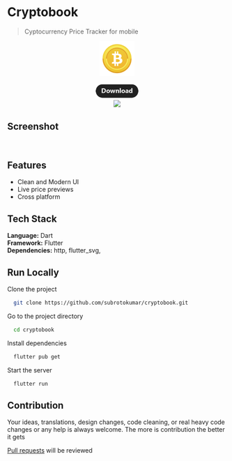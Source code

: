 # Cryptobook 

> Cyptocurrency Price Tracker for mobile  

<p align="center">
  <img height="80px" src="./assets/meta/icon.png">
</p>

<p align="center"><a href="https://github.com/subrotokumar/cryptobook/releases"> <img width="100px" src="./assets/meta/download.png"> </a>
<br>
<a href="https://github.com/subrotokumar/cryptobook" alt="GitHub release"><img width="80px" src="https://img.shields.io/badge/version-0.1.0-blue.svg" ></a>
</p>


## Screenshot 

![]()

## Features

- Clean and Modern UI
- Live price previews
- Cross platform

## Tech Stack

**Language:** Dart  
**Framework:** Flutter  
**Dependencies:** http, flutter_svg, 


## Run Locally

Clone the project

```bash
  git clone https://github.com/subrotokumar/cryptobook.git
```

Go to the project directory

```bash
  cd cryptobook
```

Install dependencies

```bash
  flutter pub get
```

Start the server

```bash
  flutter run
```

## Contribution
Your ideas, translations, design changes, code cleaning, or real heavy code changes or any help is always welcome. The more is contribution the better it gets

[Pull requests](https://github.com/cryptobook/pulls) will be reviewed
<!--
#### Known issues and limitations
-->
